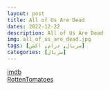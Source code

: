 ```yaml
---
layout: post
title: All of Us Are Dead
dates: 2022-12-22
description: All of Us Are Dead
img: all_of_us_are_dead.jpg
tags: [سریال, درام, اکشن]
categories: [سریال]
---
```


[imdb](https://www.imdb.com/title/tt14169960)  
[RottenTomatoes](https://www.rottentomatoes.com/tv/all_of_us_are_dead)